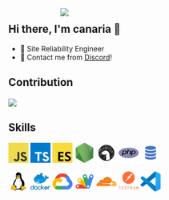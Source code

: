 <img align="right" width="400" src="AURORA_FLOWER.png">

## Hi there, I'm canaria 👋

- 💼 Site Reliability Engineer
- 💬 Contact me from [Discord](https://discord.com/users/242927802557399040)!

<!----
## AURORA FLOWER

オーロラみたいに　キレイで儚い？<br>
だけどだけど　消えないんだ　　　<br>
いつもいつも　強く咲いてたいよ　<br>
咲いてたいよ　　　　　　　　　　<br>
---->

## Contribution

<p>
  <img align="center" src="https://github-readme-stats.vercel.app/api?username=canaria3406&theme=vue-dark" />
</p>

## Skills

<p>
  <img height="40" alt="javascript" src="https://raw.githubusercontent.com/github/explore/80688e429a7d4ef2fca1e82350fe8e3517d3494d/topics/javascript/javascript.png">
  <img height="40" alt="typescript" src="https://raw.githubusercontent.com/github/explore/80688e429a7d4ef2fca1e82350fe8e3517d3494d/topics/typescript/typescript.png">
  <img height="40" alt="ecmascript" src="https://raw.githubusercontent.com/github/explore/e4270e345b968ae626310bc86e339a2ae80c6ae4/topics/ecmascript/ecmascript.png">
  <img height="40" alt="nodejs" src="https://raw.githubusercontent.com/github/explore/80688e429a7d4ef2fca1e82350fe8e3517d3494d/topics/nodejs/nodejs.png">
  <img height="40" alt="deno" src="https://raw.githubusercontent.com/github/explore/361e2821e2dea67711cde99c9c40ed357061cf27/topics/deno/deno.png">
  <img height="40" alt="php" src="https://raw.githubusercontent.com/github/explore/80688e429a7d4ef2fca1e82350fe8e3517d3494d/topics/php/php.png">
  <img height="40" alt="sql" src="https://raw.githubusercontent.com/github/explore/80688e429a7d4ef2fca1e82350fe8e3517d3494d/topics/sql/sql.png">
</p>

<p>
  <img height="40" alt="linux" src="https://raw.githubusercontent.com/github/explore/80688e429a7d4ef2fca1e82350fe8e3517d3494d/topics/linux/linux.png">
  <img height="40" alt="docker" src="https://raw.githubusercontent.com/github/explore/80688e429a7d4ef2fca1e82350fe8e3517d3494d/topics/docker/docker.png">
  <img height="40" alt="googlecloud" src="https://raw.githubusercontent.com/github/explore/08e8077e6cd7375c007c6fd6ac8cced5d7738494/topics/google-cloud/google-cloud.png">
  <img height="40" alt="googleappsscript" src="https://raw.githubusercontent.com/github/explore/8f19e4dbbf13418dc1b1d58bb265953553c15a46/topics/google-apps-script/google-apps-script.png">
  <img height="40" alt="cloudflare" src="https://raw.githubusercontent.com/github/explore/db5984103161a6f28a99b69bd609873d83a21d75/topics/cloudflare/cloudflare.png">
  <img height="40" alt="postman" src="https://raw.githubusercontent.com/github/explore/08fb5e541701424029515300b5b1e66aa2fbd68a/topics/postman/postman.png">
  <img height="40" alt="vstudiocode" src="https://raw.githubusercontent.com/github/explore/bbd48b997e8d0bef63f676eca4da5e1f76487b56/topics/visual-studio-code/visual-studio-code.png">
</p>
